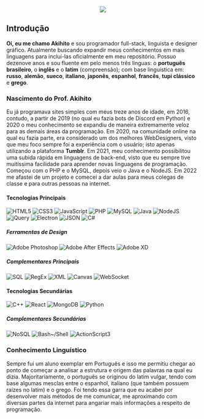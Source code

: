 <div align="center">
    <img src="https://raw.githubusercontent.com/akihitofficial/akihitofficial/main/images/header.png"/>
</div>


## Introdução
**Oi, eu me chamo Akihito** e sou programador full-stack, linguista e designer gráfico. Atualmente buscando expandir meus conhecimentos em mais linguagens para incluí-las oficialmente em meu repositório. Possuo dezenove anos e sou fluente em pelo menos três línguas: o **português brasileiro**, o **inglês** e o **latim** (compreensão); com base linguística em: **russo**, **alemão**, **sueco**, **italiano**, **japonês**, **espanhol**, **francês**, **tupi clássico** e **grego**.

### Nascimento do Prof. Akihito
Eu já programava sites simples com meus treze anos de idade, em 2016, contudo, a partir de 2019 (no qual eu fazia bots de Discord em Python) e 2020 o meu conhecimento se expandiu de maneira extremamente veloz para as demais áreas da programação. Em 2020, na comunidade online na qual eu fazia parte, era considerado um dos melhores WebDesigners, visto que meu foco sempre foi a experiência com o usuário; isto apenas utilizando a plataforma **Tumblr**. Em 2021, meu conhecimento possibilitou uma subida rápida em linguagens de back-end, visto que eu sempre tive muitíssima facilidade para aprender novas linguagens de programação. Começou com o PHP e o MySQL, depois veio o Java e o NodeJS. Em 2022 me afastei de um projeto e comecei a dar aulas para meus colegas de classe e para outras pessoas na internet.

#### Tecnologias Principais
![HTML5](https://img.shields.io/badge/-HTML5-E34F26?style=flat-square&logo=html5&logoColor=white)
![CSS3](https://img.shields.io/badge/-CSS3-1572B6?style=flat-square&logo=css3)
![JavaScript](https://img.shields.io/badge/-JavaScript-9e7e15?style=flat-square&logo=javascript)
![PHP](https://img.shields.io/badge/-PHP-1a165f?style=flat-square&logo=php)
![MySQL](https://img.shields.io/badge/-MySQL-5299cc?style=flat-square&logo=mysql&logoColor=white)
![Java](https://img.shields.io/badge/-Java-bf360c?style=flat-square&logo=jameson&logoColor=white)
![NodeJS](https://img.shields.io/badge/-NodeJS-031c03?style=flat-square&logo=Node.js)
![jQuery](https://img.shields.io/badge/-jQuery-1d2d39?style=flat-square&logo=jquery)
![Electron](https://img.shields.io/badge/-Electron-lightblue?style=flat-square&logo=electron&logoColor=black)
![JSON](https://img.shields.io/badge/-JSON-838383?style=flat-square&logo=json)
![C#](https://img.shields.io/badge/-C%23-4a148c?style=flat-square&logo=csharp)
##### Ferramentas de Design
![Adobe Photoshop](https://img.shields.io/badge/-Adobe%20Photoshop-001e36?style=flat-square&logo=adobephotoshop)
![Adobe After Effects](https://img.shields.io/badge/-Adobe%20After%20Effects-00005b?style=flat-square&logo=adobeaftereffects)
![Adobe XD](https://img.shields.io/badge/-Adobe%20XD-470037?style=flat-square&logo=adobexd)
##### Complementares Principais
![SQL](https://img.shields.io/badge/-SQL-black?style=flat-square)
![RegEx](https://img.shields.io/badge/-RegEx-black?style=flat-square)
![XML](https://img.shields.io/badge/-XML-black?style=flat-square)
![Canvas](https://img.shields.io/badge/-Canvas-black?style=flat-square)
![WebSocket](https://img.shields.io/badge/-WebSocket-black?style=flat-square)

#### Tecnologias Secundárias
![C++](https://img.shields.io/badge/-C%2B%2B-54778c?style=flat-square&logo=c%2B%2B)
![React](https://img.shields.io/badge/-React-575d91?style=flat-square&logo=react)
![MongoDB](https://img.shields.io/badge/-MongoDB-white?style=flat-square&logo=mongodb)
![Python](https://img.shields.io/badge/-Python-0c0c0c?style=flat-square&logo=python)
##### Complementares Secundárias
![NoSQL](https://img.shields.io/badge/-NoSQL-black?style=flat-square)
![Bash~/Shell](https://img.shields.io/badge/-Bash/Shell-black?style=flat-square)
![ActionScript3](https://img.shields.io/badge/-ActionScript3-black?style=flat-square)

### Conhecimento Linguístico
Sempre fui um aluno exemplar em Português e isso me permitiu chegar ao ponto de começar a analisar a estrutura e origem das palavras na qual eu dizia. Majoritariamente, o português se originou do latim vulgar, tendo com base algumas mesclas entre o espanhol, italiano (que também possuem raízes no latim) e o grego. Foi tendo essa garra que eu acabei por desenvolver mais métodos de me comunicar, me aproximando com diversas partes da internet para angariar mais informações a respeito de programação.

